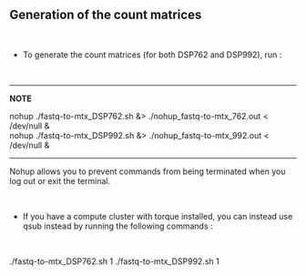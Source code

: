 ## Generation of the count matrices

<br />

* To generate the count matrices (for both DSP762 and DSP992), run :
<br />

---
**NOTE**

nohup ./fastq-to-mtx_DSP762.sh &> ./nohup_fastq-to-mtx_762.out < /dev/null &    <br />
nohup ./fastq-to-mtx_DSP992.sh &> ./nohup_fastq-to-mtx_992.out < /dev/null &

---

Nohup allows you to prevent commands from being terminated when you log out or exit the terminal.

<br />

* If you have a compute cluster with torque installed, you can instead use qsub instead by running the following commands :
<br />

./fastq-to-mtx_DSP762.sh 1
./fastq-to-mtx_DSP992.sh 1

